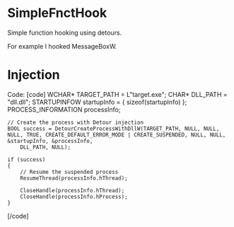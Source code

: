 # SimpleFnctHook
Simple function hooking using detours.

For example I hooked MessageBoxW.

# Injection
Code:
[code]
    WCHAR* TARGET_PATH = L"target.exe";
    CHAR* DLL_PATH = "dll.dll";
    STARTUPINFOW startupInfo = { sizeof(startupInfo) };
    PROCESS_INFORMATION processInfo;

    // Create the process with Detour injection
    BOOL success = DetourCreateProcessWithDllW(TARGET_PATH, NULL, NULL, NULL, TRUE, CREATE_DEFAULT_ERROR_MODE | CREATE_SUSPENDED, NULL, NULL, &startupInfo, &processInfo,
        DLL_PATH, NULL);

    if (success)
    {
        // Resume the suspended process
        ResumeThread(processInfo.hThread);

        CloseHandle(processInfo.hThread);
        CloseHandle(processInfo.hProcess);
    }
[/code]
